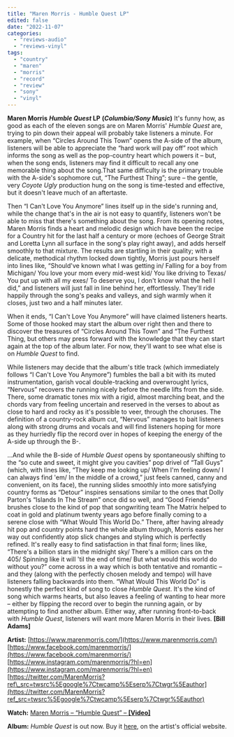 ```yaml
---
title: "Maren Morris - Humble Quest LP"
edited: false
date: "2022-11-07"
categories:
  - "reviews-audio"
  - "reviews-vinyl"
tags:
  - "country"
  - "maren"
  - "morris"
  - "record"
  - "review"
  - "sony"
  - "vinyl"
---
```


**Maren Morris** **_Humble Quest_ LP** **(_Columbia/Sony Music_)** It's funny how, as good as each of the eleven songs are on Maren Morris' _Humble Quest_ are, trying to pin down their appeal will probably take listeners a minute. For example, when “Circles Around This Town” opens the A-side of the album, listeners will be able to appreciate the “hard work will pay off” root which informs the song as well as the pop-country heart which powers it – but, when the song ends, listeners may find it difficult to recall any one memorable thing about the song.That same difficulty is the primary trouble with the A-side's sophomore cut, “The Furthest Thing”; sure – the gentle, very _Coyote Ugly_ production hung on the song is time-tested and effective, but it doesn't leave much of an aftertaste.

Then “I Can't Love You Anymore” lines itself up in the side's running and, while the change that's in the air is not easy to quantify, listeners won't be able to miss that there's something about the song. From its opening notes, Maren Morris finds a heart and melodic design which have been the recipe for a Country hit for the last half a century or more (echoes of George Strait and Loretta Lynn all surface in the song's play right away), and adds herself smoothly to that mixture. The results are startling in their quality; with a delicate, methodical rhythm locked down tightly, Morris just pours herself into lines like, “Should've known what I was getting in/ Falling for a boy from Michigan/ You love your mom every mid-west kid/ You like driving to Texas/ You put up with all my exes/ To deserve you, I don't know what the hell I did,” and listeners will just fall in line behind her, effortlessly. They'll ride happily through the song's peaks and valleys, and sigh warmly when it closes, just two and a half minutes later.

When it ends, “I Can't Love You Anymore” will have claimed listeners hearts. Some of those hooked may start the album over right then and there to discover the treasures of “Circles Around This Town” and “The Furthest Thing, but others may press forward with the knowledge that they can start again at the top of the album later. For now, they'll want to see what else is on _Humble Quest_ to find.

While listeners may decide that the album's title track (which immediately follows “I Can't Love You Anymore”) fumbles the ball a bit with its muted instrumentation, garish vocal double-tracking and overwrought lyrics, “Nervous” recovers the running nicely before the needle lifts from the side. There, some dramatic tones mix with a rigid, almost marching beat, and the chords vary from feeling uncertain and reserved in the verses to about as close to hard and rocky as it's possible to veer, through the choruses. The definition of a country-rock album cut, “Nervous” manages to bait listeners along with strong drums and vocals and will find listeners hoping for more as they hurriedly flip the record over in hopes of keeping the energy of the A-side up through the B-.

...And while the B-side of _Humble Quest_ opens by spontaneously shifting to the “so cute and sweet, it might give you cavities” pop drivel of “Tall Guys” (which, with lines like, “They keep me looking up/ When I'm feeling down/ I can always find 'em/ In the middle of a crowd,” just feels canned, canny and convenient, on its face), the running slides smoothly into more satisfying country forms as “Detour” inspires sensations similar to the ones that Dolly Parton's “Islands In The Stream” once did so well, and “Good Friends” brushes close to the kind of pop that songwriting team The Matrix helped to coat in gold and platinum twenty years ago before finally coming to a serene close with “What Would This World Do.” There, after having already hit pop and country points hard the whole album through, Morris eases her way out confidently atop slick changes and styling which is perfectly refined. It's really easy to find satisfaction in that final form; lines like, “There's a billion stars in the midnight sky/ There's a million cars on the 405/ Spinning like it will 'til the end of time/ But what would this world do without you?” come across in a way which is both tentative and romantic – and they (along with the perfectly chosen melody and tempo) will have listeners falling backwards into them. “What Would This World Do” is honestly the perfect kind of song to close _Humble Quest_. It's the kind of song which warms hearts, but also leaves a feeling of wanting to hear more – either by flipping the record over to begin the running again, or by attempting to find another album. Either way, after running front-to-back with _Humble Quest_, listeners will want more Maren Morris in their lives. **\[Bill Adams\]**

**Artist:** [https://www.marenmorris.com/](https://www.marenmorris.com/) [https://www.facebook.com/marenmorris/](https://www.facebook.com/marenmorris/) [https://www.instagram.com/marenmorris/?hl=en](https://www.instagram.com/marenmorris/?hl=en) [https://twitter.com/MarenMorris?ref\_src=twsrc%5Egoogle%7Ctwcamp%5Eserp%7Ctwgr%5Eauthor](https://twitter.com/MarenMorris?ref_src=twsrc%5Egoogle%7Ctwcamp%5Eserp%7Ctwgr%5Eauthor)

**Watch:** [Maren Morris – “Humble Quest” – **\[Video\]**](https://www.youtube.com/watch?v=ZRM4oq0auaU)

**Album:** _Humble Quest_ is out now. Buy it [here](https://shop.marenmorris.com/collections/shop-all/products/humble-quest-vinyl), on the artist's official website.
